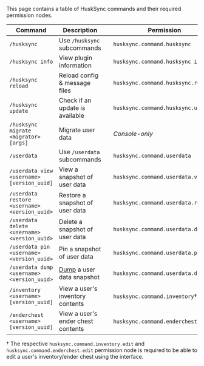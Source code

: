 This page contains a table of HuskSync commands and their required permission nodes.

| Command                                       | Description                                   |     | Permission                            |
|-----------------------------------------------|-----------------------------------------------|-----|---------------------------------------|
| `/husksync`                                   | Use `/husksync` subcommands                   |     | `husksync.command.husksync`           |
| `/husksync info`                              | View plugin information                       |     | `husksync.command.husksync info`      |
| `/husksync reload`                            | Reload config & message files                 |     | `husksync.command.husksync.reload`    |
| `/husksync update`                            | Check if an update is available               |     | `husksync.command.husksync.update`    |
| `/husksync migrate <migrator> [args]`         | Migrate user data                             |     | _Console-only_                        |
| `/userdata`                                   | Use `/userdata` subcommands                   |     | `husksync.command.userdata`           |
| `/userdata view <username> [version_uuid]`    | View a snapshot of user data                  |     | `husksync.command.userdata.view`      |
| `/userdata restore <username> <version_uuid>` | Restore a snapshot of user data               |     | `husksync.command.userdata.restore`   |
| `/userdata delete <username> <version_uuid>`  | Delete a snapshot of user data                |     | `husksync.command.userdata.delete`    |
| `/userdata pin <username> <version_uuid>`     | Pin a snapshot of user data                   |     | `husksync.command.userdata.pin`       |
| `/userdata dump <username> <version_uuid>`    | [Dump](dumping-userdata) a user data snapshot |     | `husksync.command.userdata.dump`      |
| `/inventory <username> [version_uuid]`        | View a user's inventory contents              |     | `husksync.command.inventory`&dagger;  |
| `/enderchest <username> [version_uuid]`       | View a user's ender chest contents            |     | `husksync.command.enderchest`&dagger; |

&dagger; The respective `husksync.command.inventory.edit` and `husksync.command.enderchest.edit` permission node is required to be able to edit a user's inventory/ender chest using the interface.